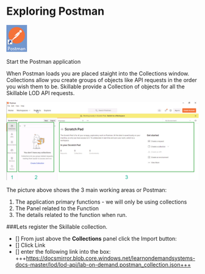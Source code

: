 # Exploring Postman

![image](images/2022-03-07_12-25-24.jpg)

Start the Postman application

When Postman loads you are placed staight into the Collections window.  Collections allow you create groups of objects like API requests in the order you wish them to be.  Skillable provide a Collection of objects for all the Skillable LOD API requests.  

![image](images/2022-03-07_12-33-36.jpg)

The picture above shows the 3 main working areas or Postman:
1. The application primary functions - we will only be using collections
1. The Panel related to the Function
1. The details related to the function when run.

###Lets register the Skillable collection.

- [] From just above the **Collections** panel click the Import button:
- [] Click Link
- [] enter the following link into the box: +++https://docsmirror.blob.core.windows.net/learnondemandsystems-docs-master/lod/lod-api/lab-on-demand.postman_collection.json+++
